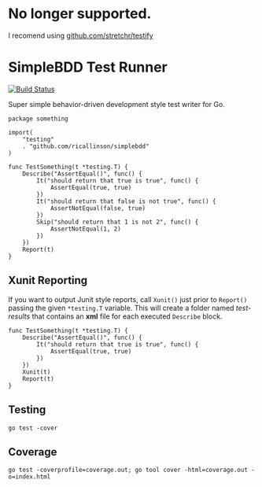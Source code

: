 # No longer supported.

I recomend using [github.com/stretchr/testify](https://github.com/stretchr/testify)

# SimpleBDD Test Runner

[![Build Status](https://travis-ci.org/ricallinson/simplebdd.svg?branch=master)](https://travis-ci.org/ricallinson/simplebdd)

Super simple behavior-driven development style test writer for Go.

    package something

    import(
        "testing"
        . "github.com/ricallinson/simplebdd"
    )

    func TestSomething(t *testing.T) {
        Describe("AssertEqual()", func() {
            It("should return that true is true", func() {
                AssertEqual(true, true)
            })
            It("should return that false is not true", func() {
                AssertNotEqual(false, true)
            })
            Skip("should return that 1 is not 2", func() {
                AssertNotEqual(1, 2)
            })
        })
        Report(t)
    }

## Xunit Reporting

If you want to output Junit style reports, call `Xunit()` just prior to `Report()` passing the given `*testing.T` variable. This will create a folder named _test-results_ that contains an __xml__ file for each executed `Describe` block.

    func TestSomething(t *testing.T) {
        Describe("AssertEqual()", func() {
            It("should return that true is true", func() {
                AssertEqual(true, true)
            })
        })
        Xunit(t)
        Report(t)
    }

## Testing

    go test -cover

## Coverage
    
    go test -coverprofile=coverage.out; go tool cover -html=coverage.out -o=index.html
